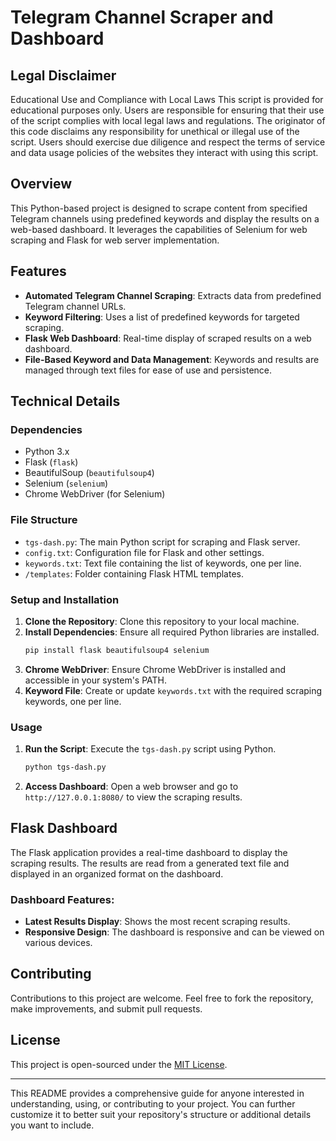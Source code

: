 # Telegram Channel Scraper and Dashboard

## Legal Disclaimer
Educational Use and Compliance with Local Laws This script is provided for educational purposes only. 
Users are responsible for ensuring that their use of the script complies with local legal laws and regulations. 
The originator of this code disclaims any responsibility for unethical or illegal use of the script. 
Users should exercise due diligence and respect the terms of service and data usage policies of the websites they interact with using this script.

## Overview

This Python-based project is designed to scrape content from specified Telegram channels using predefined keywords and display the results on a web-based dashboard. It leverages the capabilities of Selenium for web scraping and Flask for web server implementation.

## Features

- **Automated Telegram Channel Scraping**: Extracts data from predefined Telegram channel URLs.
- **Keyword Filtering**: Uses a list of predefined keywords for targeted scraping.
- **Flask Web Dashboard**: Real-time display of scraped results on a web dashboard.
- **File-Based Keyword and Data Management**: Keywords and results are managed through text files for ease of use and persistence.

## Technical Details

### Dependencies

- Python 3.x
- Flask (`flask`)
- BeautifulSoup (`beautifulsoup4`)
- Selenium (`selenium`)
- Chrome WebDriver (for Selenium)

### File Structure

- `tgs-dash.py`: The main Python script for scraping and Flask server.
- `config.txt`: Configuration file for Flask and other settings.
- `keywords.txt`: Text file containing the list of keywords, one per line.
- `/templates`: Folder containing Flask HTML templates.

### Setup and Installation

1. **Clone the Repository**: Clone this repository to your local machine.
2. **Install Dependencies**: Ensure all required Python libraries are installed.
   ```bash
   pip install flask beautifulsoup4 selenium
   ```
3. **Chrome WebDriver**: Ensure Chrome WebDriver is installed and accessible in your system's PATH.
4. **Keyword File**: Create or update `keywords.txt` with the required scraping keywords, one per line.

### Usage

1. **Run the Script**: Execute the `tgs-dash.py` script using Python.
   ```bash
   python tgs-dash.py
   ```
2. **Access Dashboard**: Open a web browser and go to `http://127.0.0.1:8080/` to view the scraping results.

## Flask Dashboard

The Flask application provides a real-time dashboard to display the scraping results. The results are read from a generated text file and displayed in an organized format on the dashboard.

### Dashboard Features:

- **Latest Results Display**: Shows the most recent scraping results.
- **Responsive Design**: The dashboard is responsive and can be viewed on various devices.

## Contributing

Contributions to this project are welcome. Feel free to fork the repository, make improvements, and submit pull requests.

## License

This project is open-sourced under the [MIT License](LICENSE.md).

---

This README provides a comprehensive guide for anyone interested in understanding, using, or contributing to your project. You can further customize it to better suit your repository's structure or additional details you want to include.
